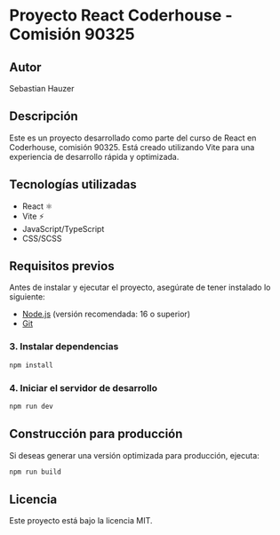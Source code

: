 # Proyecto React Coderhouse - Comisión 90325

## Autor
Sebastian Hauzer

## Descripción
Este es un proyecto desarrollado como parte del curso de React en Coderhouse, comisión 90325. Está creado utilizando Vite para una experiencia de desarrollo rápida y optimizada.

## Tecnologías utilizadas
- React ⚛️
- Vite ⚡
- JavaScript/TypeScript
- CSS/SCSS

## Requisitos previos
Antes de instalar y ejecutar el proyecto, asegúrate de tener instalado lo siguiente:

- [Node.js](https://nodejs.org/) (versión recomendada: 16 o superior)
- [Git](https://git-scm.com/)

### 3. Instalar dependencias
```sh
npm install
```

### 4. Iniciar el servidor de desarrollo
```sh
npm run dev
```

## Construcción para producción
Si deseas generar una versión optimizada para producción, ejecuta:
```sh
npm run build
```



## Licencia
Este proyecto está bajo la licencia MIT.
